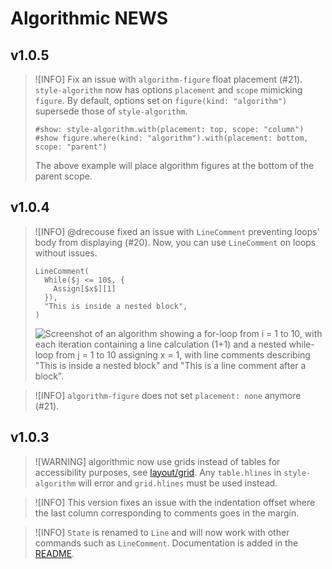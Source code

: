# Algorithmic NEWS

## v1.0.5

> ![INFO]
> Fix an issue with `algorithm-figure` float placement (#21).
> `style-algorithm` now has options `placement` and `scope` mimicking `figure`.
> By default, options set on `figure(kind: "algorithm")` supersede those of
> `style-algorithm`.
> ```typ
> #show: style-algorithm.with(placement: top, scope: "column")
> #show figure.where(kind: "algorithm").with(placement: bottom, scope: "parent")
> ```
> The above example will place algorithm figures at the bottom of the parent scope.

## v1.0.4

> ![INFO]
> @drecouse fixed an issue with `LineComment` preventing loops' body from displaying (#20).
> Now, you can use `LineComment` on loops without issues.
> ```typ
> LineComment(
>   While($j <= 10$, {
>     Assign[$x$][1]
>   }),
>   "This is inside a nested block",
> )
> ```
> ![Screenshot of an algorithm showing a for-loop from i = 1 to 10, with each iteration containing a line calculation (1+1) and a nested while-loop from j = 1 to 10 assigning x = 1, with line comments describing "This is inside a nested block" and "This is a line comment after a block".](https://raw.githubusercontent.com/typst-community/typst-algorithmic/refs/tags/v1.0.4/tests/linecommentfor/ref/1.png)

> ![INFO]
> `algorithm-figure` does not set `placement: none` anymore (#21).


## v1.0.3

> ![WARNING]
> algorithmic now use grids instead of tables for accessibility purposes, see [layout/grid](https://typst.app/docs/reference/layout/grid/#:~:text=Typst%20will%20annotate%20its%20output%20such%20that%20screenreaders%20will%20announce%20content%20in%20table%20as%20tabular).
> Any `table.hlines` in `style-algorithm` will error and `grid.hlines` must be used instead.

> ![INFO]
> This version fixes an issue with the indentation offset where the last column corresponding to comments goes in the margin.

> ![INFO]
> `State` is renamed to `Line` and will now work with other commands such as `LineComment`. Documentation is added in the [README](README.md).
